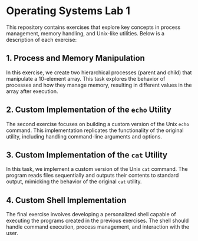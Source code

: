 # Operating Systems Lab 1

This repository contains exercises that explore key concepts in process management, memory handling, and Unix-like utilities. Below is a description of each exercise:

## 1. Process and Memory Manipulation
In this exercise, we create two hierarchical processes (parent and child) that manipulate a 10-element array. This task explores the behavior of processes and how they manage memory, resulting in different values in the array after execution.

## 2. Custom Implementation of the `echo` Utility
The second exercise focuses on building a custom version of the Unix `echo` command. This implementation replicates the functionality of the original utility, including handling command-line arguments and options.

## 3. Custom Implementation of the `cat` Utility
In this task, we implement a custom version of the Unix `cat` command. The program reads files sequentially and outputs their contents to standard output, mimicking the behavior of the original `cat` utility.

## 4. Custom Shell Implementation
The final exercise involves developing a personalized shell capable of executing the programs created in the previous exercises. The shell should handle command execution, process management, and interaction with the user.
